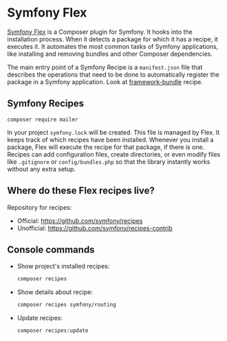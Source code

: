 # Symfony Flex

[Symfony Flex](https://github.com/symfony/flex) is a Composer plugin for Symfony. 
It hooks into the installation process. When it detects a package for which it has a recipe, it executes it.
It automates the most common tasks of Symfony applications, 
like installing and removing bundles and other Composer dependencies. 

The main entry point of a Symfony Recipe is a `manifest.json` file that describes the operations that need to be done to automatically register the package in a Symfony application. Look at [framework-bundle](https://github.com/symfony/recipes/tree/master/symfony/framework-bundle) recipe.

## Symfony Recipes

```
composer require mailer
```

In your project `symfony.lock` will be created. This file is managed by Flex. 
It keeps track of which recipes have been installed. 
Whenever you install a package, Flex will execute the recipe for that package, if there is one. 
Recipes can add configuration files, create directories, or even modify files like `.gitignore` 
or `config/bundles.php` so that the library instantly works without any extra setup.

## Where do these Flex recipes live?

Repository for recipes:

- Official: https://github.com/symfony/recipes
- Unofficial: https://github.com/symfony/recipes-contrib

## Console commands

- Show project's installed recipes:
    ```bash
    composer recipes
    ```
- Show details about recipe:
    ```bash
    composer recipes symfony/routing
    ```
- Update recipes:
    ```bash
    composer recipes:update
    ```
